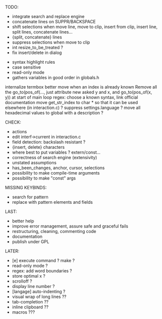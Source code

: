TODO:
* integrate search and replace engine
* concatenate lines on SUPPR/BACKSPACE
* shift selections when move line, move to clip, insert from clip, insert line,
    split lines, concatenate lines...
* {split, concatenate} lines
* suppress selections when move to clip
* int resize_to_be_treated ?
* fix insert/delete in dialog

- syntax highlight rules
- case sensitive
- read-only mode
- gathers variables in good order in globals.h

internalize termbox
better move when an index is already known
Remove all the go_to(pos_of(..., just attribute new asked y and x, and go_to(pos_of(x, y)) at start of main loop
regex: choose a known syntax, link official documentation
move get_str_index to char * so that it can be used elsewhere (in interaction.c) ?
suppress settings.language ?
move all hexadecimal values to global with a description ?

CHECK:
* actions
* edit interf->current in interaction.c
* field detection: backslash resistant ?
* {insert, delete} characters
* where best to put variables ? extern/const...
* correctness of search engine (extensivity)
* unstated assumptions
* has_been_changes, anchor, cursor, selections
* possibility to make compile-time arguments
* possibility to make "const" args

MISSING KEYBINDS:
* search for pattern
* replace with pattern elements and fields

LAST:
* better help
* improve error management, assure safe and graceful fails
* restructuring, cleaning, commenting code
* documentation
* publish under GPL

LATER:
* [e] execute command ? make ?
* read-only mode ?
* regex: add word boundaries ?
* store optimal x ?
* scrolloff ?
* display line number ?
* [langage] auto-indenting ?
* visual wrap of long lines ??
* tab-completion ??
* inline clipboard ??
* macros ???
